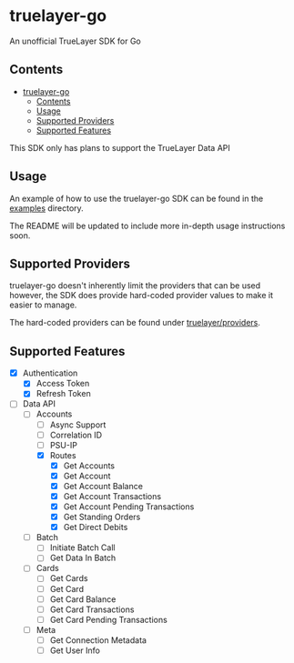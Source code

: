 # truelayer-go
An unofficial TrueLayer SDK for Go

## Contents
- [truelayer-go](#truelayer-go)
  - [Contents](#contents)
  - [Usage](#usage)
  - [Supported Providers](#supported-providers)
  - [Supported Features](#supported-features)

This SDK only has plans to support the TrueLayer Data API

## Usage
An example of how to use the truelayer-go SDK can be found in the 
[examples](examples/) directory.

The README will be updated to include more in-depth usage instructions soon.

## Supported Providers
truelayer-go doesn't inherently limit the providers that can be used however, 
the SDK does provide hard-coded provider values to make it easier to manage.

The hard-coded providers can be found under 
[truelayer/providers](truelayer/providers/).

## Supported Features
- [x] Authentication
  - [x] Access Token
  - [x] Refresh Token
- [ ] Data API
  - [ ] Accounts
    - [ ] Async Support
    - [ ] Correlation ID
    - [ ] PSU-IP
    - [x] Routes
      - [x] Get Accounts
      - [x] Get Account
      - [x] Get Account Balance
      - [x] Get Account Transactions
      - [x] Get Account Pending Transactions
      - [x] Get Standing Orders
      - [x] Get Direct Debits
  - [ ] Batch
    - [ ] Initiate Batch Call
    - [ ] Get Data In Batch
  - [ ] Cards
    - [ ] Get Cards
    - [ ] Get Card
    - [ ] Get Card Balance
    - [ ] Get Card Transactions
    - [ ] Get Card Pending Transactions
  - [ ] Meta
    - [ ] Get Connection Metadata
    - [ ] Get User Info